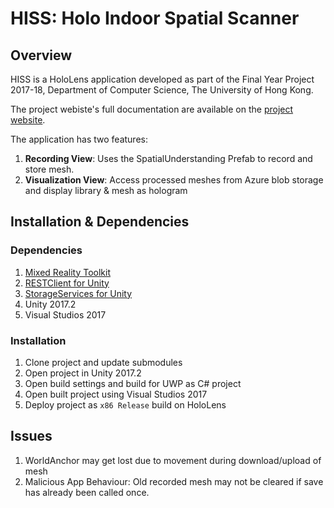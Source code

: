 # HISS: Holo Indoor Spatial Scanner
## Overview

HISS is a HoloLens application developed as part of the Final Year Project 2017-18, Department of Computer Science, The University of Hong Kong. 

The project webiste's full documentation are available on the [project website](http://i.cs.hku.hk/fyp/2017/fyp17010/).



The application has two features: 

1. **Recording View**: Uses the SpatialUnderstanding Prefab to record and store mesh.
2. **Visualization View**: Access processed meshes from Azure blob storage and display library & mesh as hologram


## Installation & Dependencies
### Dependencies
1. [Mixed Reality Toolkit](https://github.com/Microsoft/MixedRealityToolkit-Unity)
2. [RESTClient for Unity](https://github.com/Unity3dAzure/RESTClient)
3. [StorageServices for Unity](https://github.com/Unity3dAzure/StorageServices
)
3. Unity 2017.2
4. Visual Studios 2017

### Installation 
1. Clone project and update submodules 
2. Open project in Unity 2017.2
3. Open build settings and build for UWP as C# project
4. Open built project using Visual Studios 2017
5. Deploy project as `x86 Release` build on HoloLens

## Issues
1. WorldAnchor may get lost due to movement during download/upload of mesh
2. Malicious App Behaviour: Old recorded mesh may not be cleared if save has already been called once.  
